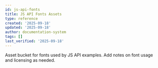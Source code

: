 ```yaml
---
id: js-api-fonts
title: JS API Fonts Assets
type: reference
created: '2025-09-18'
updated: '2025-09-18'
author: documentation-system
tags: []
last_verified: '2025-09-18'
---
```


Asset bucket for fonts used by JS API examples. Add notes on font usage and licensing as needed.

